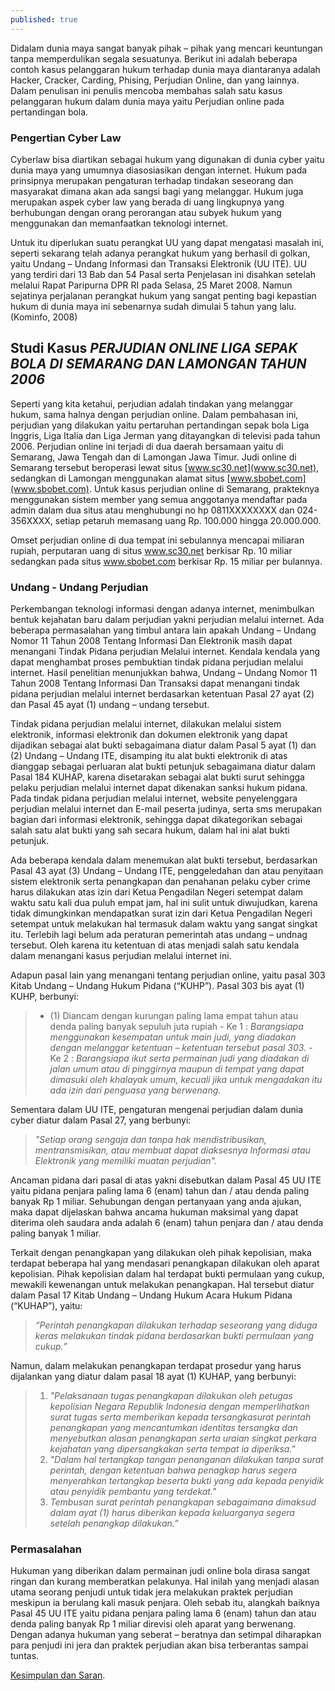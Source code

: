 ```yaml
---
published: true
---
```

Didalam dunia maya sangat banyak pihak – pihak yang mencari keuntungan tanpa memperdulikan segala sesuatunya. Berikut ini adalah beberapa contoh kasus pelanggaran hukum terhadap dunia maya diantaranya adalah Hacker, Cracker, Carding, Phising, Perjudian Online, dan yang lainnya. Dalam penulisan ini penulis mencoba membahas salah satu kasus pelanggaran hukum dalam dunia maya yaitu Perjudian online pada pertandingan bola.

### Pengertian Cyber Law

Cyberlaw bisa diartikan sebagai hukum yang digunakan di dunia cyber yaitu dunia maya yang umumnya diasosiasikan dengan internet. Hukum pada prinsipnya merupakan pengaturan terhadap tindakan seseorang dan masyarakat dimana akan ada sangsi bagi yang melanggar. Hukum juga merupakan aspek cyber law yang berada di uang lingkupnya yang berhubungan dengan orang perorangan atau subyek hukum yang menggunakan dan memanfaatkan teknologi internet.

Untuk itu diperlukan suatu perangkat UU yang dapat mengatasi masalah ini, seperti sekarang telah adanya perangkat hukum yang berhasil di golkan, yaitu Undang – Undang Informasi dan Transaksi Elektronik (UU ITE). UU yang terdiri dari 13 Bab dan 54 Pasal serta Penjelasan ini disahkan setelah melalui Rapat Paripurna DPR RI pada Selasa, 25 Maret 2008. Namun sejatinya perjalanan perangkat hukum yang sangat penting bagi kepastian hukum di dunia maya ini sebenarnya sudah dimulai 5 tahun yang lalu. (Kominfo, 2008)

## Studi Kasus _PERJUDIAN ONLINE LIGA SEPAK BOLA DI SEMARANG DAN LAMONGAN TAHUN 2006_

Seperti yang kita ketahui, perjudian adalah tindakan yang melanggar hukum, sama halnya dengan perjudian online. Dalam pembahasan ini, perjudian yang dilakukan yaitu pertaruhan pertandingan sepak bola Liga Inggris, Liga Italia dan Liga Jerman yang ditayangkan di televisi pada tahun 2006. Perjudian online ini terjadi di dua daerah bersamaan yaitu di Semarang, Jawa Tengah dan di Lamongan Jawa Timur. Judi online di Semarang tersebut beroperasi lewat situs [www.sc30.net](www.sc30.net), sedangkan di Lamongan menggunakan alamat situs [www.sbobet.com](www.sbobet.com). Untuk kasus perjudian online di Semarang, prakteknya menggunakan sistem member yang semua anggotanya mendaftar pada admin dalam dua situs atau menghubungi no hp 0811XXXXXXXX dan 024-356XXXX, setiap petaruh memasang uang Rp. 100.000 hingga 20.000.000.

Omset perjudian online di dua tempat ini sebulannya mencapai miliaran rupiah, perputaran uang di situs www.sc30.net berkisar Rp. 10 miliar sedangkan pada situs www.sbobet.com berkisar Rp. 15 miliar per bulannya.

### Undang - Undang Perjudian

Perkembangan teknologi informasi dengan adanya internet, menimbulkan bentuk kejahatan baru dalam perjudian yakni perjudian melalui internet. Ada beberapa permasalahan yang timbul antara lain apakah Undang – Undang Nomor 11 Tahun 2008 Tentang Informasi Dan Elektronik masih dapat menangani Tindak Pidana perjudian Melalui internet. Kendala kendala yang dapat menghambat proses pembuktian tindak pidana perjudian melalui internet. Hasil penelitian menunjukkan bahwa, Undang – Undang Nomor 11 Tahun 2008 Tentang Informasi Dan Transaksi dapat menangani tindak pidana perjudian melalui internet berdasarkan ketentuan Pasal 27 ayat (2) dan Pasal 45 ayat (1) undang – undang tersebut. 

Tindak pidana perjudian melalui internet, dilakukan melalui sistem elektronik, informasi elektronik dan dokumen elektronik yang dapat dijadikan sebagai alat bukti sebagaimana diatur dalam Pasal 5 ayat (1) dan (2) Undang – Undang ITE, disamping itu alat bukti elektronik di atas dianggap sebagai perluaran alat bukti petunjuk sebagaimana diatur dalam Pasal 184 KUHAP, karena disetarakan sebagai alat bukti surut sehingga pelaku perjudian melalui internet dapat dikenakan sanksi hukum pidana. Pada tindak pidana perjudian melalui internet, website penyelenggara perjudian melalui internet dan E-mail peserta judinya, serta sms merupakan bagian dari informasi elektronik, sehingga dapat dikategorikan sebagai salah satu alat bukti yang sah secara hukum, dalam hal ini alat bukti petunjuk.

Ada beberapa kendala dalam menemukan alat bukti tersebut, berdasarkan Pasal 43 ayat (3) Undang – Undang ITE, penggeledahan dan atau penyitaan sistem elektronik serta penangkapan dan penahanan pelaku cyber crime harus dilakukan atas izin dari Ketua Pengadilan Negeri setempat dalam waktu satu kali dua puluh empat jam, hal ini sulit untuk diwujudkan, karena tidak dimungkinkan mendapatkan surat izin dari Ketua Pengadilan Negeri setempat untuk melakukan hal termasuk dalam waktu yang sangat singkat itu. Terlebih  lagi belum ada peraturan pemerintah atas undang – undnag tersebut. Oleh karena itu ketentuan di atas menjadi salah satu kendala dalam menangani kasus perjudian melalui internet ini.

Adapun pasal lain yang menangani tentang perjudian online, yaitu pasal 303 Kitab Undang – Undang Hukum Pidana (“KUHP”).
Pasal 303 bis ayat (1) KUHP, berbunyi:
> - (1) Diancam dengan kurungan paling lama empat tahun atau denda paling
banyak sepuluh juta rupiah
	- Ke 1 : _Barangsiapa menggunakan kesempatan untuk main judi, yang diadakan dengan melanggar ketentuan – ketentuan tersebut pasal 303._
	- Ke 2 : _Barangsiapa ikut serta permainan judi yang diadakan di jalan umum atau di pinggirnya maupun di tempat yang dapat dimasuki oleh khalayak umum, kecuali jika untuk mengadakan itu ada izin dari penguasa yang berwenang._

Sementara dalam UU ITE, pengaturan mengenai perjudian dalam dunia cyber diatur dalam Pasal 27, yang berbunyi:

> _"Setiap orang sengaja dan tanpa hak mendistribusikan, mentransmisikan, atau membuat dapat diaksesnya Informasi atau Elektronik yang memiliki muatan perjudian"._

Ancaman pidana dari pasal di atas yakni disebutkan dalam Pasal 45 UU ITE yaitu pidana penjara paling lama 6 (enam) tahun dan / atau denda paling banyak Rp 1 miliar. Sehubungan dengan pertanyaan yang anda ajukan, maka dapat dijelaskan bahwa ancama hukuman maksimal yang dapat diterima oleh saudara anda adalah 6 (enam) tahun penjara dan / atau denda paling banyak 1 miliar.

Terkait dengan penangkapan yang dilakukan oleh pihak kepolisian, maka terdapat beberapa hal yang mendasari penangkapan dilakukan oleh aparat kepolisian. Pihak kepolisian dalam hal terdapat bukti permulaan yang cukup, mewakili kewenangan untuk melakukan penangkapan. Hal tersebut diatur dalam Pasal 17 Kitab Undang – Undang Hukum Acara Hukum Pidana (“KUHAP”), yaitu:

> _“Perintah penangkapan dilakukan terhadap seseorang yang diduga keras melakukan tindak pidana berdasarkan bukti permulaan yang cukup.”_

Namun, dalam melakukan penangkapan terdapat prosedur yang harus dijalankan yang diatur dalam pasal 18 ayat (1) KUHAP, yang berbunyi:

> 1. _"Pelaksanaan tugas penangkapan dilakukan oleh petugas kepolisian Negara Republik Indonesia dengan memperlihatkan surat tugas serta memberikan kepada tersangkasurat perintah penangkapan yang mencantumkan identitas tersangka dan menyebutkan alasan penangkapan serta uraian singkat perkara kejahatan yang dipersangkakan serta tempat ia diperiksa."_
> 2. _"Dalam hal tertangkap tangan penanganan dilakukan tanpa surat perintah, dengan ketentuan bahwa penagkap harus segera menyerahkan tertangkap beserta bukti yang ada kepada penyidik atau penyidik pembantu yang terdekat."_
> 3. _Tembusan surat perintah penangkapan sebagaimana dimaksud dalam ayat (1) harus diberikan kepada keluarganya segera setelah penangkap dilakukan.”_

### Permasalahan
Hukuman yang diberikan dalam permainan judi online bola dirasa sangat ringan dan kurang memberatkan pelakunya. Hal inilah yang menjadi alasan utama seorang penjudi untuk tidak jera melakukan praktek perjudian meskipun ia berulang kali masuk penjara. Oleh sebab itu, alangkah baiknya Pasal 45 UU ITE yaitu pidana penjara paling lama 6 (enam) tahun dan atau denda paling banyak Rp 1 miliar direvisi oleh aparat yang berwenang. Dengan adanya hukuman yang seberat – beratnya dan setimpal diharapkan para penjudi ini jera dan praktek perjudian akan bisa terberantas sampai tuntas.


[Kesimpulan dan Saran]({{site.url}}/kesimpulan-dan-saran).
